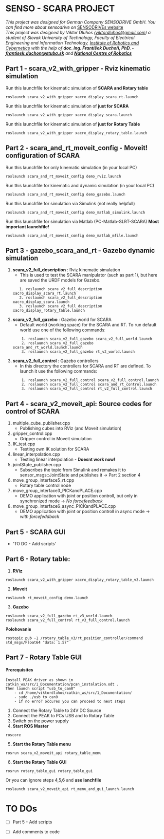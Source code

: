 # SENSO - SCARA PROJECT
*This project was designed for German Company SENSODRIVE GmbH. You can find more 
about sensodrive on* [SENSODRIVEs website](https://www.sensodrive.de/EN/) <br />
*This project was designed by Viktor Dluhos (viktordluhos@gmail.com) a student of 
Slovak University of Technology, Faculty of Electrical Engineering and Information
Technology, [Institute of Robotics and Cybernetics](http://www.urk.fei.stuba.sk/en) 
with the help of **doc. Ing. František Duchoň, PhD. - frantisek.duchon@stuba.sk** 
and [**National Centre of Robotics**](http://nacero.sk/language/en/)*

## Part 1 - scara_v2_with_gripper - Rviz kinematic simulation
Run this launchfile for kinematic simulation of **SCARA and Rotary table**
```
roslaunch scara_v2_with_gripper xacro_display_scara_rt.launch
```
Run this launchfile for kinematic simulation of **just for SCARA**
```
roslaunch scara_v2_with_gripper xacro_display_scara.launch
```
Run this launchfile for kinematic simulation of **just for Rotary Table**
```
roslaunch scara_v2_with_gripper xacro_display_rotary_table.launch
```
## Part 2 - scara_and_rt_moveit_config - Moveit! configuration of SCARA
Run this launchfile for only kinematic simulation (in your local PC)
```
roslaunch scara_and_rt_moveit_config demo_rviz.launch
```
Run this launchfile for kinematic and dynamic simulation (in your local PC)
```
roslaunch scara_and_rt_moveit_config demo_gazebo.launch
```
Run this launchfile for simulation via Simulink (not really helpfull)
```
roslaunch scara_and_rt_moveit_config demo_matlab_simulink.launch
```
Run this launchfile for simulation via Matlab (PC-Matlab-SLRT-SCARA)  **Most important launchfile!**
```
roslaunch scara_and_rt_moveit_config demo_matlab_mfile.launch
```

## Part 3 - gazebo_scara_and_rt - Gazebo dynamic simulation
1. **scara_v2_full_description** : Rviz kinematic simulation
    - This is used to test the SCARA manipulator (such as part 1), but here are saved the URDF models for Gazebo.
     ```
        1. roslaunch scara_v2_full_description xacro_display_scara_rt.launch
        2. roslaunch scara_v2_full_description xacro_display_scara.launch
        3. roslaunch scara_v2_full_description xacro_display_rotary_table.launch
    ```
2. **scara_v2_full_gazebo** : Gazebo world for SCARA
    - Default world (working space) for the SCARA and RT. To run default world use one of the following commands:
    ```
        1. roslaunch scara_v2_full_gazebo scara_v2_full_world.launch
        2. roslaunch scara_v2_full_gazebo scara_and_rt_world.launch.launch
        3. roslaunch scara_v2_full_gazebo rt_v2_world.launch
    ```
3. **scara_v2_full_control** : Gazebo controllers
    - In this directory the controllers for SCARA and RT are defined. To launch it use the following commands:
    ```
        1. roslaunch scara_v2_full_control scara_v2_full_control.launch
        2. roslaunch scara_v2_full_control scara_and_rt_control.launch
        3. roslaunch scara_v2_full_control rt_v2_full_control.launch
    ```
## Part 4 - scara_v2_moveit_api: Source codes for control of SCARA
1. multiple_cube_publisher.cpp
    - Publishing cubes into RViz (and Moveit simulation)
2. gripper_control.cpp
    - Gripper control in Moveit simulation
3. IK_test.cpp
    - Testing own IK solution for SCARA
4. linear_interpolation.cpp
    - Testing linear interpolation - **Doesnt work now!**
5. jointState_publisher.cpp
    - Subscribes the topic from Simulink and remakes it to sensor_msgs::JointState and publishes it -> Part 2 section 4
6. move_group_interface5_rt.cpp
    - Rotary table control node
7. move_group_interface3_PICKandPLACE.cpp
    - DEMO application with joint or position controll, but only in synchronized mode -> *No forcefeedback*
8. move_group_interface6_async_PICKandPLACE.cpp
    - DEMO application with joint or position controll in async mode -> *with forcefeddback*

## Part 5 - SCARA GUI
* 'TO DO - Add scripts'

## Part 6 - Rotary table:
1. **RViz**
```
roslaunch scara_v2_with_gripper xacro_display_rotary_table_v3.launch
```
2. **Moveit**
```
roslaunch rt_moveit_config demo.launch
```
3. **Gazebo**
```
roslaunch scara_v2_full_gazebo rt_v3_world.launch
roslaunch scara_v2_full_control rt_v3_full_control.launch
```
**Polohovanie**
```
rostopic pub -1 /rotary_table_v3/rt_position_controller/command std_msgs/Float64 "data: 1.57"
```
## Part 7 - Rotary Table GUI
#### Prerequisites
```
Install PEAK driver as shown in catkin_ws/src/1_Documentation/pcan_instalation.odt .
Then launch script "usb_to_can0"
    - cd /home/viktordluhos/catkin_ws/src/1_Documentation/
    - sudo ./usb_to_can0
    - if no error occures you can proceed to next steps
```
1. Connect the Rotary Table to 24V DC Source
2. Connect the PEAK to PCs USB and to Rotary Table
3. Switch on the power supply
4. **Start ROS Master**
```
roscore
```
5. **Start the Rotary Table menu**
```
rosrun scara_v2_moveit_api rotary_table_menu
```
6. **Start the Rotary Table GUI**
```
rosrun rotary_table_gui rotary_table_gui
```
Or you can ignore steps 4,5,6 and **use lanchfile**
```
roslaunch scara_v2_moveit_api rt_menu_and_gui_launch.launch
```

# TO DOs
- [ ] Part 5 - Add scripts
- [ ] Add comments to code




